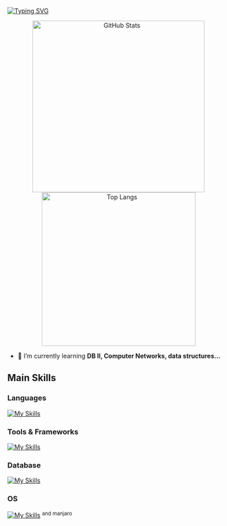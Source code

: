 

[![Typing SVG](https://readme-typing-svg.herokuapp.com/?color=808080&size=35&center=true&vCenter=true&width=1000&lines=HELLO,+My+name+is+Pedro+Silva;I'm+20+years+old;I'm+from+Brazil;I'm+studying+Software+Engineering;Be+Welcome!+=%29)](https://git.io/typing-svg)

<!-- GithubStats -->

  <p align="center">
  <img width=390 src="https://github-readme-stats.vercel.app/api?username=SilvaOrdep&show_icons=true&theme=dark&rank_icon=github&bg_color=00000000" alt="GitHub Stats">
  <img width=349 src="https://github-readme-stats.vercel.app/api/top-langs/?username=SilvaOrdep&layout=compact&theme=dark&bg_color=00000000" alt="Top Langs">
</p>


- 🌱 I’m currently learning **DB II, Computer Networks, data structures...**

##  Main Skills
<!-- Skills: Programming Languages -->
<div style="flex-basis: 48%;">
    <h3>Languages</h3>

[![My Skills](https://skillicons.dev/icons?i=js,html,css,java)](https://skillicons.dev)


</div>

<!-- Skills: Tools & Frameworks -->
<div style="flex-basis: 48%;">
    <h3>Tools & Frameworks</h3>
 
  [![My Skills](https://skillicons.dev/icons?i=git,npm,maven,postman,bootstrap,react,spring,nodejs,express)](https://skillicons.dev)
    
  
</div>

<!-- Skills: DataBase -->
<div style="flex-basis: 48%;">
    <h3>Database</h3> 
  
[![My Skills](https://skillicons.dev/icons?i=postgres,mongodb,sqlite)](https://skillicons.dev)


</div>

<!-- Skills: So's -->
<div style="flex-basis: 48%;">
    <h3>OS</h3> 
  
[![My Skills](https://skillicons.dev/icons?i=linux,ubuntu,windows)](https://skillicons.dev)
<sup>and manjaro</sup>

</div>


